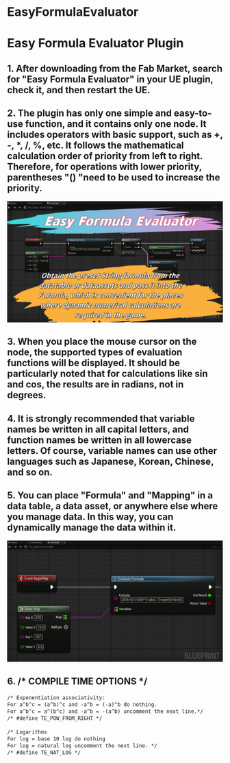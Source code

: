 # EasyFormulaEvaluator
# Easy Formula Evaluator Plugin

## 1. After downloading from the Fab Market, search for "Easy Formula Evaluator" in your UE plugin, check it, and then restart the UE.

## 2. The plugin has only one simple and easy-to-use function, and it contains only one node. It includes operators with basic support, such as +, -, *, /, %, etc. It follows the mathematical calculation order of priority from left to right. Therefore, for operations with lower priority, parentheses "() "need to be used to increase the priority.  

<img src="./IMG/Main.png">

## 3. When you place the mouse cursor on the node, the supported types of evaluation functions will be displayed. It should be particularly noted that for calculations like sin and cos, the results are in radians, not in degrees. 
## 4. It is strongly recommended that variable names be written in all capital letters, and function names be written in all lowercase letters. Of course, variable names can use other languages such as Japanese, Korean, Chinese, and so on. 
## 5. You can place "Formula" and "Mapping" in a data table, a data asset, or anywhere else where you manage data. In this way, you can dynamically manage the data within it. 

<img src="./IMG/Nodes.png">

## 6. /* COMPILE TIME OPTIONS */

    /* Exponentiation associativity:
    For a^b^c = (a^b)^c and -a^b = (-a)^b do nothing.
    For a^b^c = a^(b^c) and -a^b = -(a^b) uncomment the next line.*/
    /* #define TE_POW_FROM_RIGHT */

    /* Logarithms
    For log = base 10 log do nothing
    For log = natural log uncomment the next line. */
    /* #define TE_NAT_LOG */
